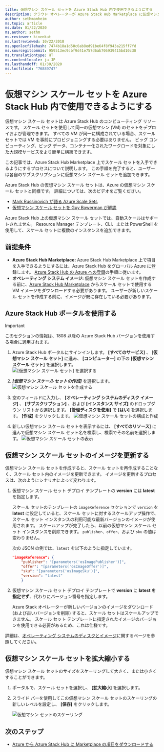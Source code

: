 ```yaml
---
title: 仮想マシン スケール セットを Azure Stack Hub 内で使用できるようにする
description: クラウド オペレーターが Azure Stack Hub Marketplace に仮想マシン スケール セットを追加する方法について学習します。
author: sethmanheim
ms.topic: article
ms.date: 01/22/2020
ms.author: sethm
ms.reviewer: kivenkat
ms.lastreviewed: 10/22/2018
ms.openlocfilehash: 7474b18a1d50c6ab8ed91be64f8f943a215ff7fd
ms.sourcegitcommit: 959513ec9cbf9d41e757d6ab706939415bd10c38
ms.translationtype: HT
ms.contentlocale: ja-JP
ms.lasthandoff: 01/30/2020
ms.locfileid: "76889747"
---
```

# <a name="make-virtual-machine-scale-sets-available-in-azure-stack-hub"></a>仮想マシン スケール セットを Azure Stack Hub 内で使用できるようにする

仮想マシン スケール セットは Azure Stack Hub のコンピューティング リソースです。 スケール セットを使用して同一の仮想マシン (VM) のセットをデプロイおよび管理できます。 すべての VM が同一に構成されている場合、スケール セットでは VM を事前にプロビジョニングする必要はありません。 ビッグ コンピューティング、ビッグ データ、コンテナー化されたワークロードを対象にした大規模サービスをより簡単に構築できます。

この記事では、Azure Stack Hub Marketplace 上でスケール セットを入手できるようにするプロセスについて説明します。 この手順を完了すると、ユーザーは各自のサブスクリプションに仮想マシン スケール セットを追加できます。

Azure Stack Hub の仮想マシン スケール セットは、Azure の仮想マシン スケール セットと同様です。 詳細については、次のビデオをご覧ください。

* [Mark Russinovich が語る Azure Scale Sets](https://channel9.msdn.com/Blogs/Regular-IT-Guy/Mark-Russinovich-Talks-Azure-Scale-Sets/)
* [仮想マシン スケール セットを Guy Bowerman が解説](https://channel9.msdn.com/Shows/Cloud+Cover/Episode-191-Virtual-Machine-Scale-Sets-with-Guy-Bowerman)

Azure Stack Hub 上の仮想マシン スケール セットでは、自動スケールはサポートされません。 Resource Manager テンプレート、CLI、または PowerShell を使用して、スケール セットに複数のインスタンスを追加できます。

## <a name="prerequisites"></a>前提条件

* **Azure Stack Hub Marketplace:** Azure Stack Hub Marketplace 上で項目を入手できるようにするには、Azure Stack Hub をグローバル Azure に登録します。 [Azure Stack Hub の Azure への登録](azure-stack-registration.md)の手順に従います。
* **オペレーティング システム イメージ:** 仮想マシン スケール セットを作成する前に、[Azure Stack Hub Marketplace](azure-stack-download-azure-marketplace-item.md) からスケール セットで使用する VM イメージをダウンロードする必要があります。 ユーザーが新しいスケール セットを作成する前に、イメージが既に存在している必要があります。

## <a name="use-the-azure-stack-hub-portal"></a>Azure Stack Hub ポータルを使用する

>[!IMPORTANT]  
> このセクションの情報は、1808 以降の Azure Stack Hub バージョンを使用する場合に適用されます。

1. Azure Stack Hub ポータルにサインインします。 **[すべてのサービス]** 、 **[仮想マシン スケール セット]** に進み、 **[コンピューター]** の下の **[仮想マシン スケール セット]** を選択します。
   ![[仮想マシン スケール セット] を選択する](media/azure-stack-compute-add-scalesets/all-services.png)

2. ***[仮想マシン スケール セットの作成]*** を選択します。
   ![仮想マシン スケール セットを作成する](media/azure-stack-compute-add-scalesets/create-scale-set.png)

3. 空のフィールドに入力し、 **[オペレーティング システムのディスク イメージ]** 、 **[サブスクリプション]** 、および **[インスタンス サイズ]** のドロップダウン リストから選択します。 **[管理ディスクを使用]** で **[はい]** を選択します。 **[作成]** をクリックします。
    ![仮想マシン スケール セットの構成と作成](media/azure-stack-compute-add-scalesets/create.png)

4. 新しい仮想マシン スケール セットを表示するには、 **[すべてのリソース]** に進んで仮想マシン スケール セット名を検索し、検索でその名前を選択します。
   ![仮想マシン スケール セットの表示](media/azure-stack-compute-add-scalesets/search.png)

## <a name="update-images-in-a-virtual-machine-scale-set"></a>仮想マシン スケール セットのイメージを更新する

仮想マシン スケール セットを作成すると、スケール セットを再作成することなく、スケール セット内のイメージを更新できます。 イメージを更新するプロセスは、次のようにシナリオによって変わります。

1. 仮想マシン スケール セット デプロイ テンプレートの **version** には **latest** を指定します。  

   スケール セットのテンプレートの `imageReference` セクションで `version` を **latest** に設定していると、スケール セットに対するスケールアップ操作で、スケール セット インスタンスの利用可能な最新バージョンのイメージが使用されます。 スケールアップが完了したら、以前の仮想マシン スケール セット インスタンスを削除できます。 `publisher`、`offer`、および `sku` の値は変わりません。

   次の JSON の例では、`latest` を以下のように指定しています。  

    ```json  
    "imageReference": {
        "publisher": "[parameters('osImagePublisher')]",
        "offer": "[parameters('osImageOffer')]",
        "sku": "[parameters('osImageSku')]",
        "version": "latest"
        }
    ```

2. 仮想マシン スケール セット デプロイ テンプレートで **version** に **latest を指定せず**、代わりにバージョン番号を指定します。  

    Azure Stack オペレーターが新しいバージョンのイメージをダウンロード (および古いバージョンを削除) すると、スケール セットはスケールアップできません。 スケール セット テンプレートに指定されたイメージのバージョンを使用できる必要があるため、これは仕様です。  

詳細は、[オペレーティング システムのディスクとイメージ](../user/azure-stack-compute-overview.md#operating-system-disks-and-images)に関するページを参照してください。  

## <a name="scale-a-virtual-machine-scale-set"></a>仮想マシン スケール セットを拡大縮小する

仮想マシン スケール セットのサイズをスケーリングして大きく、または小さくすることができます。

1. ポータルで、スケール セットを選択し、 **[拡大縮小]** を選択します。

2. スライド バーを使用してこの仮想マシン スケール セットのスケーリングの新しいレベルを設定し、 **[保存]** をクリックします。

     ![仮想マシン セットのスケーリング](media/azure-stack-compute-add-scalesets/scale.png)

## <a name="next-steps"></a>次のステップ

* [Azure から Azure Stack Hub に Marketplace の項目をダウンロードする](azure-stack-download-azure-marketplace-item.md)
